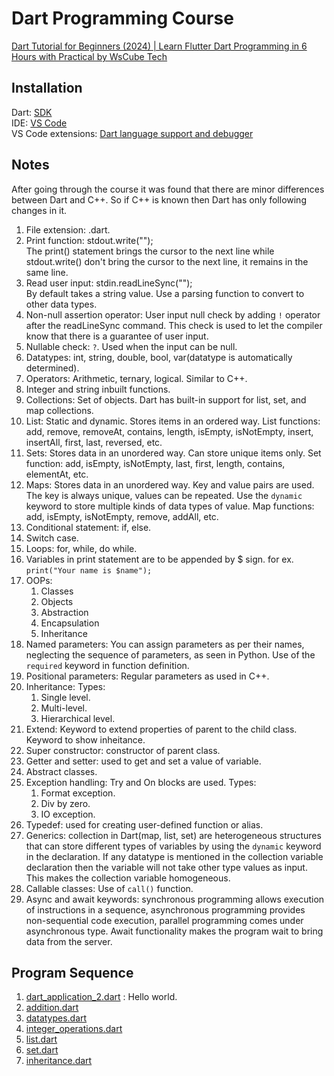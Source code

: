# Dart Programming Course
[Dart Tutorial for Beginners (2024) | Learn Flutter Dart Programming in 6 Hours with Practical by WsCube Tech](https://www.youtube.com/watch?v=71xacArT_70)

## Installation
Dart: [SDK](https://dart.dev/get-dart)  
IDE: [VS Code](https://code.visualstudio.com/download)  
VS Code extensions: [Dart language support and debugger](https://marketplace.visualstudio.com/items?itemName=Dart-Code.dart-code)  


## Notes
After going through the course it was found that there are minor differences between Dart and C++. So if C++ is known then Dart has only following changes in it.
1. File extension: .dart.
2. Print function: stdout.write("");  
   The print() statement brings the cursor to the next line while stdout.write() don't bring the cursor to the next line, it remains in the same line.
3. Read user input: stdin.readLineSync("");  
   By default takes a string value. Use a parsing function to convert to other data types.
4. Non-null assertion operator: User input null check by adding `!` operator after the readLineSync command. This check is used to let the compiler know that there is a guarantee of user input.
5. Nullable check: `?`. Used when the input can be null.
7. Datatypes: int, string, double, bool, var(datatype is automatically determined).
8. Operators: Arithmetic, ternary, logical. Similar to C++.
10. Integer and string inbuilt functions.
11. Collections: Set of objects. Dart has built-in support for list, set, and map collections.
12. List: Static and dynamic. Stores items in an ordered way. List functions: add, remove, removeAt, contains, length, isEmpty, isNotEmpty, insert, insertAll, first, last, reversed, etc.
13. Sets: Stores data in an unordered way. Can store unique items only. Set function: add, isEmpty, isNotEmpty, last, first, length, contains, elementAt, etc.
14. Maps: Stores data in an unordered way. Key and value pairs are used. The key is always unique, values can be repeated. Use the `dynamic` keyword to store multiple kinds of data types of value. Map functions: add, isEmpty, isNotEmpty, remove, addAll, etc.
15. Conditional statement: if, else.
16. Switch case.
17. Loops: for, while, do while.
18. Variables in print statement are to be appended by $ sign. for ex. `print("Your name is $name");`
19. OOPs: 
    1.  Classes
    2.  Objects
    3.  Abstraction
    4.  Encapsulation
    5.  Inheritance
20. Named parameters: You can assign parameters as per their names, neglecting the sequence of parameters, as seen in Python. Use of the `required` keyword in function definition.
21. Positional parameters: Regular parameters as used in C++.
22. Inheritance: Types:
    1.  Single level.
    2.  Multi-level.
    3.  Hierarchical level.
23. Extend: Keyword to extend properties of parent to the child class. Keyword to show inheitance.
24. Super constructor: constructor of parent class.
25. Getter and setter: used to get and set a value of variable.
26. Abstract classes.
27. Exception handling: Try and On blocks are used. Types:
    1.  Format exception.
    2.  Div by zero.
    3.  IO exception.
28. Typedef: used for creating user-defined function or alias.
29. Generics: collection in Dart(map, list, set) are heterogeneous structures that can store different types of variables by using the `dynamic` keyword in the declaration. If any datatype is mentioned in the collection variable declaration then the variable will not take other type values as input. This makes the collection variable homogeneous.
30. Callable classes: Use of `call()` function.
31. Async and await keywords: synchronous programming allows execution of instructions in a sequence, asynchronous programming provides non-sequential code execution, parallel programming comes under asynchronous type. Await functionality makes the program wait to bring data from the server.

## Program Sequence
1. [dart_application_2.dart](/lib/dart_application_2.dart) : Hello world.
2. [addition.dart](/lib/addition.dart)
3. [datatypes.dart](/lib/datatypes.dart)
4. [integer_operations.dart](/lib/integer_operations.dart)
5. [list.dart](/lib/list.dart)
6. [set.dart](/lib/set.dart)
7. [inheritance.dart](/lib/inheritance.dart )
